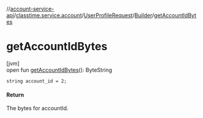 //[account-service-api](../../../../index.md)/[classtime.service.account](../../index.md)/[UserProfileRequest](../index.md)/[Builder](index.md)/[getAccountIdBytes](get-account-id-bytes.md)

# getAccountIdBytes

[jvm]\
open fun [getAccountIdBytes](get-account-id-bytes.md)(): ByteString

`string account_id = 2;`

#### Return

The bytes for accountId.
